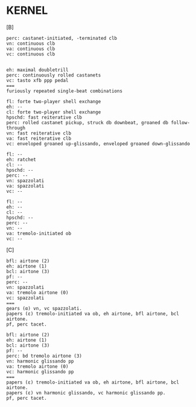 KERNEL
======

[B]

    perc: castanet-initiated, -terminated clb
    vn: continuous clb
    va: continuous clb
    vc: continuous clb


    eh: maximal doubletrill
    perc: continuously rolled castanets
    vc: tasto xfb ppp pedal
    ===
    furiously repeated single-beat combinations

    fl: forte two-player shell exchange
    eh: --
    cl: forte two-player shell exchange
    hpschd: fast reiterative clb
    perc: rolled castanet pickup, struck db downbeat, groaned db follow-through
    vn: fast reiterative clb
    va: fast reiterative clb
    vc: enveloped groaned up-glissando, enveloped groaned down-glissando

    fl: --
    eh: ratchet
    cl: --
    hpschd: --
    perc: --
    vn: spazzolati
    va: spazzolati
    vc: --

    fl: --
    eh: --
    cl: --
    hpschd: --
    perc: --
    vn: --
    va: tremolo-initiated ob
    vc: --

[C]

    bfl: airtone (2)
    eh: airtone (1)
    bcl: airtone (3)
    pf: --
    perc: --
    vn: spazzolati
    va: tremolo airtone (0)
    vc: spazzolati
    ===
    gears (α) vn, vc spazzolati.
    papers (ε) tremolo-initiated va ob, eh airtone, bfl airtone, bcl airtone.
    pf, perc tacet.

    bfl: airtone (2)
    eh: airtone (1)
    bcl: airtone (3)
    pf: --
    perc: bd tremolo airtone (3)
    vn: harmonic glissando pp
    va: tremolo airtone (0)
    vc: harmonic glissando pp
    ===
    papers (ε) tremolo-initiated va ob, eh airtone, bfl airtone, bcl airtone.
    papers (ε) vn harmonic glissando, vc harmonic glissando pp.
    pf, perc tacet.
